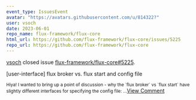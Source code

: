 ```yaml
---
event_type: IssuesEvent
avatar: "https://avatars.githubusercontent.com/u/814322?"
user: vsoch
date: 2023-06-01
repo_name: flux-framework/flux-core
html_url: https://github.com/flux-framework/flux-core/issues/5225
repo_url: https://github.com/flux-framework/flux-core
---
```


<a href='https://github.com/vsoch' target='_blank'>vsoch</a> closed issue <a href='https://github.com/flux-framework/flux-core/issues/5225' target='_blank'>flux-framework/flux-core#5225</a>.

<p>[user-interface] flux broker vs. flux start and config file</p><small>Hiya! I wanted to bring up a point of  discussion - why the `flux broker` vs `flux start` have slightly different interfaces for specifying the config file:...</small><a href='https://github.com/flux-framework/flux-core/issues/5225' target='_blank'>View Comment</a>